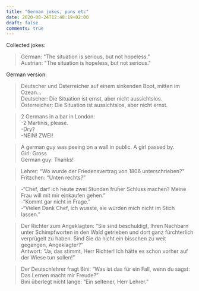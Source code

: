 ```yaml
---
title: "German jokes, puns etc"
date: 2020-08-24T12:48:19+02:00
draft: false
comments: true
---
```


Collected jokes:


>German: "The situation is serious, but not hopeless."  
>Austrian: "The situation is hopeless, but not serious."

German version:
>Deutscher und Österreicher auf einem sinkenden Boot, mitten im Ozean...  
>Deutscher: Die Situation ist ernst, aber nicht aussichtslos.  
>Österreicher: Die Situation ist aussichtslos, aber nicht ernst.

>2 Germans in a bar in London:  
>-2 Martinis, please.  
>-Dry?  
>-NEIN! ZWEI!


>A german guy was peeing on a wall in public. A girl passed by.  
>Girl: Gross  
>German guy: Thanks!


>Lehrer: “Wo wurde der Friedensvertrag von 1806 unterschrieben?”  
>Fritzchen: “Unten rechts?”


>-“Chef, darf ich heute zwei Stunden früher Schluss machen? Meine Frau will mit mir einkaufen gehen.”  
>-“Kommt gar nicht in Frage.”  
>-“Vielen Dank Chef, ich wusste, sie würden mich nicht im Stich lassen.”

>Der Richter zum Angeklagten: “Sie sind beschuldigt, Ihren Nachbarn unter Schimpfworten in den Wald getrieben und dort ganz fürchterlich verprügelt zu haben. Sind Sie da nicht ein bisschen zu weit gegangen, Angeklagter?”  
Antwort: “Ja, das stimmt, Herr Richter! Ich hätte es schon vorher auf der Wiese tun sollen!”

>Der Deutschlehrer fragt Bini: “Was ist das für ein Fall, wenn du sagst: Das Lernen macht mir Freude?”  
Bini überlegt nicht lange: “Ein seltener, Herr Lehrer.”








